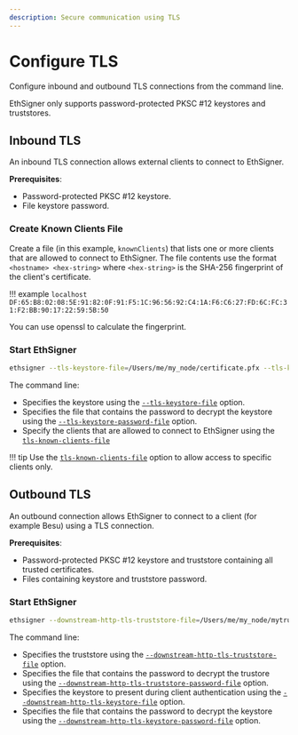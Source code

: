 ```yaml
---
description: Secure communication using TLS
---
```


# Configure TLS

Configure inbound and outbound TLS connections from the command line.

EthSigner only supports password-protected PKSC #12 keystores and truststores.

## Inbound TLS

An inbound TLS connection allows external clients to connect to EthSigner.

**Prerequisites**:

* Password-protected PKSC #12 keystore.
* File keystore password.

### Create Known Clients File

Create a file (in this example, `knownClients`) that lists one or more clients
that are allowed to connect to EthSigner. The file contents use the format
`<hostname> <hex-string>` where `<hex-string>` is the SHA-256 fingerprint of the
client's certificate.

!!! example
    ```
    localhost DF:65:B8:02:08:5E:91:82:0F:91:F5:1C:96:56:92:C4:1A:F6:C6:27:FD:6C:FC:31:F2:BB:90:17:22:59:5B:50
    ```
    
You can use openssl to calculate the fingerprint.
    
### Start EthSigner

```bash
ethsigner --tls-keystore-file=/Users/me/my_node/certificate.pfx --tls-keystore-password-file=/Users/me/my_node/keystorePassword --tls-keystore-file=/Users/me/my_node/knownClients
```

The command line:

* Specifies the keystore using the [`--tls-keystore-file`](../Reference/CLI/CLI-Syntax.md#tls-keystore-file) option.
* Specifies the file that contains the password to decrypt the
keystore using the [`--tls-keystore-password-file`](../Reference/CLI/CLI-Syntax.md#tls-keystore-password-file) option.
* Specify the clients that are allowed to connect to EthSigner using the
[`tls-known-clients-file`](../Reference/CLI/CLI-Syntax.md#tls-known-clients-file)

!!! tip
    Use the [`tls-known-clients-file`](../Reference/CLI/CLI-Syntax.md#tls-known-clients-file) option to allow
    access to specific clients only.
    
## Outbound TLS

An outbound connection allows EthSigner to connect to a client (for example Besu) using a TLS
connection.

**Prerequisites**:

* Password-protected PKSC #12 keystore and truststore containing all trusted
certificates.
* Files containing keystore and truststore password.

### Start EthSigner

```bash
ethsigner --downstream-http-tls-truststore-file=/Users/me/my_node/mytrustStore --downstream-http-tls-truststore-password-file=/Users/me/my_node/trustPassword --downstream-http-tls-keystore-file=/Users/me/my_node/certificate.pfx --downstream-http-tls-keystore-password-file=/Users/me/my_node/keyPassword
```

The command line:

* Specifies the truststore using the [`--downstream-http-tls-truststore-file`](../Reference/CLI/CLI-Syntax.md#downstream-http-tls-truststore-file)
option.
* Specifies the file that contains the password to decrypt the trustore using
the [`--downstream-http-tls-truststore-password-file`](../Reference/CLI/CLI-Syntax.md#downstream-http-tls-truststore-password-file) option.
* Specifies the keystore to present during client authentication using the 
[`--downstream-http-tls-keystore-file`](../Reference/CLI/CLI-Syntax.md#downstream-http-tls-keystore-file) option.
* Specifies the file that contains the password to decrypt the keystore using
the [`--downstream-http-tls-keystore-password-file`](../Reference/CLI/CLI-Syntax.md#downstream-http-tls-keystore-password-file) option.

